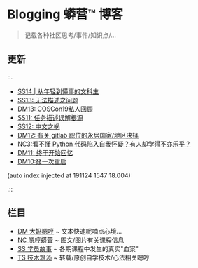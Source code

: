 # Blogging 蟒营™ 博客
> 记载各种社区思考/事件/知识点/...

## 更新

::.

- [ SS14 | 从年轻到懂事的文科生](SS/191115-SS14-datetime-from-young-2grownup.md)
- [ SS13: 无法描述之问题](SS/191109-2py-chaos-ask.md)
- [ DM13: COSCon19私人回顾](DM/191108-coscon19-sh-review.md)
- [ SS11: 任务描述误解根源](SS/191108-chaos-tasks.md)
- [ SS12: 中文之祸](SS/191108-chinese-chaos.md)
- [ DM12: 有关 gitlab 职位的永居国家/地区决择](DM/191106-gitlab-5555.md)
- [ NC3:看不懂 Python 代码陷入自我怀疑？有人却学得不亦乐乎？](NC/191103-4py-how2joy-coding.md)
- [ DM11: 终于开始回忆](DM/191022-pycon19nn.md)
- [ DM10:叕一次重启](DM/191012-rerestart.md)

(auto index injected at 191124 1547 18.004) 

.::



## 栏目

- [DM 大妈嗯哼](DM/) ~ 文本快速呢喃点心境...
- [NC 嗯哼蟒营](NC/) ~ 图文/图片有关课程信息
- [SS 学员故事](SS/) ~ 各期课程中发生的真实"血案"
- [TS 技术鳮汤](TS/) ~ 转载/原创自学技术/心法相关嗯哼
